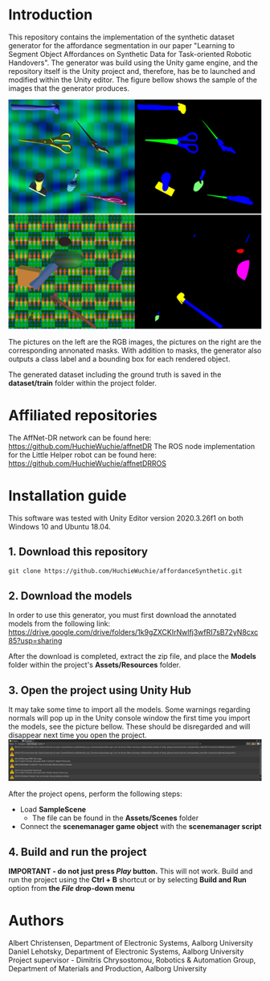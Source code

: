 # Introduction
This repository contains the implementation of the synthetic dataset generator for the affordance segmentation in our paper "Learning to Segment Object Affordances on Synthetic Data for Task-oriented Robotic Handovers". The generator was build using the Unity game engine, and the repository itself is the Unity project and, therefore, has be to launched and modified within the Unity editor. The figure bellow shows the sample of the images that the generator produces.

![](dataset_sample.png)

The pictures on the left are the RGB images, the pictures on the right are the corresponding annonated masks. With addition to masks, the generator also outputs a class label and a bounding box for each rendered object.

The generated dataset including the ground truth is saved in the **dataset/train** folder within the project folder.

# Affiliated repositories
The AffNet-DR network can be found here: https://github.com/HuchieWuchie/affnetDR
The ROS node implementation for the Little Helper robot can be found here: https://github.com/HuchieWuchie/affnetDRROS

# Installation guide
This software was tested with Unity Editor version 2020.3.26f1 on both Windows 10 and Ubuntu 18.04.

## 1. Download this repository
```
git clone https://github.com/HuchieWuchie/affordanceSynthetic.git
```

## 2. Download the models
In order to use this generator, you must first download the annotated models from the following link: https://drive.google.com/drive/folders/1k9gZXCKIrNwlfj3wfRI7sB72yN8cxc85?usp=sharing

After the download is completed, extract the zip file, and place the **Models** folder within the project's **Assets/Resources** folder.

## 3. Open the project using Unity Hub
It may take some time to import all the models. Some warnings regarding normals will pop up in the Unity console window the first time you import the models, see the picture bellow. These should be disregarded and will disappear next time you open the project.
![](unity_warnings.png)

After the project opens, perform the following steps:
  - Load **SampleScene**
    - The file can be found in the **Assets/Scenes** folder
  - Connect the **scenemanager game object**  with the **scenemanager script**

## 4. Build and run the project
**IMPORTANT - do not just press *Play* button.** This will not work. Build and run the project using the **Ctrl + B** shortcut or by selecting **Build and Run** option from **the *File* drop-down menu**

# Authors
Albert Christensen, Department of Electronic Systems, Aalborg University<br/>
Daniel Lehotsky, Department of Electronic Systems, Aalborg University<br/>
Project supervisor - Dimitris Chrysostomou, Robotics & Automation Group, Department of Materials and Production, Aalborg University
